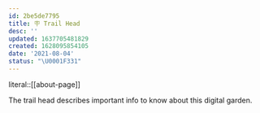 ```yaml
---
id: 2be5de7795
title: 🪧 Trail Head
desc: ''
updated: 1637705481829
created: 1628095854105
date: '2021-08-04'
status: "\U0001F331"
---
```


literal::[[about-page]]


The trail head describes important info to know about this digital garden.
